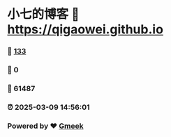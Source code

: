 # 小七的博客 :link: https://qigaowei.github.io 
### :page_facing_up: [133](https://qigaowei.github.io/tag.html) 
### :speech_balloon: 0 
### :hibiscus: 61487 
### :alarm_clock: 2025-03-09 14:56:01 
### Powered by :heart: [Gmeek](https://github.com/Meekdai/Gmeek)

